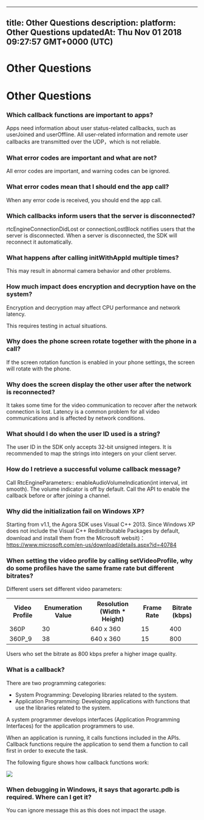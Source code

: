 
---
title: Other Questions
description: 
platform: Other Questions
updatedAt: Thu Nov 01 2018 09:27:57 GMT+0000 (UTC)
---
# Other Questions
# Other Questions

### Which callback functions are important to apps?

Apps need information about user status-related callbacks, such as userJoined and userOffline. All user-related information and remote user callbacks are transmitted over the UDP，which is not reliable.

### What error codes are important and what are not?

All error codes are important, and warning codes can be ignored.

### What error codes mean that I should end the app call?

When any error code is received, you should end the app call.

### Which callbacks inform users that the server is disconnected?

rtcEngineConnectionDidLost or connectionLostBlock notifies users that the server is disconnected. When a server is disconnected, the SDK will reconnect it automatically.

### What happens after calling initWithAppId multiple times?

This may result in abnormal camera behavior and other problems.

### How much impact does encryption and decryption have on the system?

Encryption and decryption may affect CPU performance and network latency.

This requires testing in actual situations.

### Why does the phone screen rotate together with the phone in a call?

If the screen rotation function is enabled in your phone settings, the screen will rotate with the phone.

### Why does the screen display the other user after the network is reconnected?

It takes some time for the video communication to recover after the network connection is lost. Latency is a common problem for all video communications and is affected by network conditions.

### What should I do when the user ID used is a string?

The user ID in the SDK only accepts 32-bit unsigned integers. It is recommended to map the strings into integers on your client server.

### How do I retrieve a successful volume callback message?

Call RtcEngineParameters:: enableAudioVolumeIndication(int interval, int smooth). The volume indicator is off by default. Call the API to enable the callback before or after joining a channel.

### Why did the initialization fail on Windows XP?

Starting from v1.1, the Agora SDK uses Visual C++ 2013. Since Windows XP does not include the Visual C++ Redistributable Packages by default, download and install them from the Microsoft websit)：https://www.microsoft.com/en-us/download/details.aspx?id=40784

### When setting the video profile by calling setVideoProfile, why do some profiles have the same frame rate but different bitrates?

Different users set different video parameters:

<table>
  <tr>
    <th>Video Profile</th>
    <th>Enumeration Value</th>
    <th>Resolution (Width * Height)</th>
    <th>Frame Rate</th>
    <th>Bitrate (kbps)</th>
  </tr>
  <tr>
    <td>360P</td>
    <td>30</td>
    <td>640 x 360</td>
    <td>15</td>
    <td>400</td>
  </tr>
  <tr>
    <td>360P_9</td>
    <td>38</td>
    <td>640 x 360</td>
    <td>15</td>
    <td>800</td>
  </tr>
</table>

Users who set the bitrate as 800 kbps prefer a higher image quality.

### What is a callback?

There are two programming categories:

* System Programming: Developing libraries related to the system.
* Application Programming: Developing applications with functions that use the libraries related to the system.

A system programmer develops interfaces (Application Programming Interfaces) for the application programmers to use.

When an application is running, it calls functions included in the APIs. Callback functions require the application to send them a function to call first in order to execute the task.

The following figure shows how callback functions work:

![](https://web-cdn.agora.io/docs-files/1539331143464)

### When debugging in Windows, it says that agorartc.pdb is required. Where can I get it?

You can ignore message this as this does not impact the usage.
